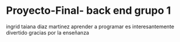 # Proyecto-Final- back end grupo 1 
ingrid taiana diaz martinez 
aprender a programar es interesantemente divertido 
gracias por la enseñanza 
